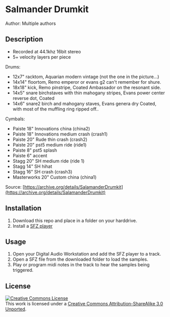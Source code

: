 # Salmander Drumkit

Author: Multiple authors


## Description

* Recorded at 44.1khz 16bit stereo
* 5+ velocity layers per piece

Drums:

* 12x7" racktom, Aquarian modern vintage (not the one in the picture...)
* 14x14" floortom, Remo emperor or evans g2 can't remember for shure.
* 18x18" kick, Remo pinstripe, Coated Ambassador on the resonant side.
* 14x5" snare birchstaves with thin mahogany stripes, Evans power center reverse dot, Coated
* 14x6" snare2 birch and mahogany staves, Evans genera dry Coated, with most of the muffling ring ripped off.. 

Cymbals:

* Paiste 18" Innovations china (china2)
* Paiste 18" Innovations medium crash (crash1)
* Paiste 20" Rude thin crash (crash2)
* Paiste 20" pst5 medium ride (ride1)
* Paiste 8"  pst5 splash 
* Paiste 6"  accent
* Stagg 20" SH medium ride (ride 1)
* Stagg 14" SH hihat
* Stagg 16" SH crash (crash3)
* Masterworks 20" Custom china (china1)

Source: [https://archive.org/details/SalamanderDrumkit](https://archive.org/details/SalamanderDrumkit)


## Installation

1) Download this repo and place in a folder on your harddrive.
2) Install a [SFZ player](https://sfzformat.com/software/players/)


## Usage

1) Open your Digital Audio Workstation and add the SFZ player to a track.
2) Open a SFZ file from the downloaded folder to load the samples.
3) Play or program midi notes in the track to hear the samples being triggered.


## License

<a rel="license" href="https://creativecommons.org/licenses/by-sa/3.0/">
    <img alt="Creative Commons License" style="border-width:0"
        src="https://i.creativecommons.org/l/by-sa/3.0/88x31.png" /></a><br />
This work is licensed under a <a rel="license" href="https://creativecommons.org/licenses/by-sa/3.0/">
Creative Commons Attribution-ShareAlike 3.0 Unported</a>.
